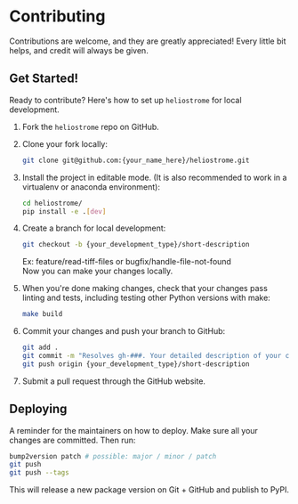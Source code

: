 # Contributing

Contributions are welcome, and they are greatly appreciated! Every little bit
helps, and credit will always be given.

## Get Started!

Ready to contribute? Here's how to set up `heliostrome` for local development.

1. Fork the `heliostrome` repo on GitHub.

2. Clone your fork locally:

    ```bash
    git clone git@github.com:{your_name_here}/heliostrome.git
    ```

3. Install the project in editable mode. (It is also recommended to work in a virtualenv or anaconda environment):

    ```bash
    cd heliostrome/
    pip install -e .[dev]
    ```

4. Create a branch for local development:

    ```bash
    git checkout -b {your_development_type}/short-description
    ```

    Ex: feature/read-tiff-files or bugfix/handle-file-not-found<br>
    Now you can make your changes locally.

5. When you're done making changes, check that your changes pass linting and
   tests, including testing other Python versions with make:

    ```bash
    make build
    ```

6. Commit your changes and push your branch to GitHub:

    ```bash
    git add .
    git commit -m "Resolves gh-###. Your detailed description of your changes."
    git push origin {your_development_type}/short-description
    ```

7. Submit a pull request through the GitHub website.

## Deploying

A reminder for the maintainers on how to deploy.
Make sure all your changes are committed.
Then run:

```bash
bump2version patch # possible: major / minor / patch
git push
git push --tags
```

This will release a new package version on Git + GitHub and publish to PyPI.
